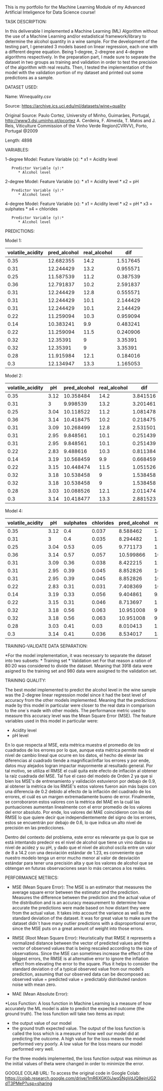 This is my portfolio for the Machine Learning Module of my Advanced Artificial Inteligence for Data Science course!

TASK DESCRIPTION:

In this deliverable I implemented a Machine Learning (ML) Algorithm without the use of a Machine Learning and/or estadistical framework/library to determine the alcohol quantity 
in a wine sample. For the development of the testing part, I generated 3 models based on linear regression, each one with a different degree equation. Being 1-degree, 2-dregree 
and 4-degree algorithms respectively. In the preparation part, I made sure to separate the dataset in two groups as training and validation in order to test the precision of the 
algorithm with real results. Then, I tested the implementation of the model with the validation portion of my dataset and printed out some predictions as a sample. 

DATASET USED: 

  Name: Winequality.csv
  
  Source: https://archive.ics.uci.edu/ml/datasets/wine+quality
  
  Original Source: Paulo Cortez, University of Minho, Guimarães, Portugal, http://www3.dsi.uminho.pt/pcortez
    A. Cerdeira, F. Almeida, T. Matos and J. Reis, Viticulture Commission of the Vinho Verde Region(CVRVV), Porto, Portugal
    @2009
   
  Length: 4898

VARIABLES:

  1-degree Model: 
      Feature Variable (x):
          * x1 = Acidity level

       Predictor Variable (y):*
          * Alcohol level

  2-degree Model:
        Feature Variable (x):
          * x1 = Acidity level
          * x2 = pH

       Predictor Variable (y):*
          * Alcohol level
  4-degree Model:
        Feature Variable (x):
          * x1 = Acidity level
          * x2 = pH
          * x3 = sulphates
          * x4 = chlorides

       Predictor Variable (y):*
          * Alcohol level

PREDICTIONS:

Model 1:

| volatile_acidity | pred_alcohol | real_alcohol | dif |
| ------------- | ------------- | ------------- |------------- |
0.35|12.682355|14.2|1.517645|
0.31|12.244429|13.2|0.955571|
0.25|11.587539|11.2|0.387539|
0.36|12.791837|10.2|2.591837|
0.31|12.244429|12.8|0.555571|
0.31|12.244429|10.1|2.144429|
0.31|12.244429|10.1|2.144429|
0.22|11.259094|10.3|0.959094|
0.14|10.383241|9.9|0.483241|
0.22|11.259094|11.5|0.240906|
0.32|12.35391|9|3.35391|
0.32|12.35391|9|3.35391|
0.28|11.915984|12.1|0.184016|
0.3|12.134947|13.3|1.165053|

Model 2:

| volatile_acidity | pH | pred_alcohol | real_alcohol | dif |
| ------------- | ------------- | ------------- |------------- | ------------- |
0.35|3.12|10.358484|14.2|3.841516|
0.31|3|9.998539|13.2|3.201461|
0.25|3.04|10.118522|11.2|1.081478|
0.36|3.14|10.418475|10.2|0.218475|
0.31|3.09|10.268499|12.8|2.531501|
0.31|2.95|9.848561|10.1|0.251439|
0.31|2.95|9.848561|10.1|0.251439|
0.22|2.83|9.488616|10.3|0.811384|
0.14|3.19|10.568459|9.9|0.668459|
0.22|3.15|10.448474|11.5|1.051526|
0.32|3.18|10.538458|9|1.538458|
0.32|3.18|10.538458|9|1.538458|
0.28|3.03|10.088526|12.1|2.011474|
0.3|3.14|10.418477|13.3|2.881523|

Model 4:

| volatile_acidity | pH | sulphates | chlorides | pred_alcohol | real_alcohol | dif |
| ------------- | ------------- | ------------- |------------- | ------------- | ------------- | ------------- |
0.35|3.12|0.4|0.037|8.588462|14.2|5.611538|
0.31|3|0.4|0.035|8.294482|13.2|4.905518|
0.25|3.04|0.53|0.05|9.771173|11.2|1.428827|
0.36|3.14|0.57|0.057|10.599866|10.2|0.399866|
0.31|3.09|0.36|0.038|8.422215|12.8|4.377785|
0.31|2.95|0.39|0.045|8.852826|10.1|1.247174|
0.31|2.95|0.39|0.045|8.852826|10.1|1.247174|
0.22|2.83|0.31|0.031|7.408369|10.3|2.891631|
0.14|3.19|0.33|0.056|9.404861|9.9|0.495139|
0.22|3.15|0.31|0.046|8.713697|11.5|2.786303|
0.32|3.18|0.56|0.063|10.951008|9|1.951008|
0.32|3.18|0.56|0.063|10.951008|9|1.951008|
0.28|3.03|0.41|0.03|8.010413|12.1|4.089587|
0.3|3.14|0.41|0.036|8.534017|13.3|4.765983|

			
TRAINING-VALIDATE DATA SEPARATION:

  *For the model implementation, it was necessary to separate the dataset into two subsets:
      * Training set
      * Validation set
   For that reason a ration of 80:20 was considered to divide the dataset. Meaning that 3918 data were asigned to the training set 
   and 980 data were assigned to the validation set.

TRAINING QUALITY:

The best model implemented to predict the alcohol level in the wine sample was the 2-degree linear regression model since it had the best level of accuracy
from the other models implemented. Meaning that the predictions made by this model in particular were closer to the real data in comparison to the one´s made
with other models. The performance metric used to measure this accuracy level was the Mean Square Error (MSE). The feature variables used in this model in particular 
were:
* Acidity level
* pH level

En lo que respecta al MSE, esta métrica muestra el promedio de los cuadrados de los errores por lo que, aunque esta métrica permite medir el nivel de cambio lineal 
que ocurre en los datos, el hecho de elevar las diferencias al cuadrado tiende a magnificar/inflar los errores y por ende, datos muy alejados logran impactar 
mayormente al resultado general. Por tal motivo, se utiliza el RMSE el cuál quita este efecto de inflación al obtener la raíz cuadrada del MSE. Tal fue el caso del 
modelo de Orden 2 ya que si bien los MSE's de entrenamiento y validación estuvieron por debajo de 0.9, al obtener la métrica de los RMSE's estos valores fueron aún 
más bajos con una diferencia de 0.2 debido al efecto de la inflación del cuadrado de los errores, el cuál es un margen extremadamente bueno de error. Finalmente, se 
corroboraron estos valores con la métrica del MAE en la cuál las puntuaciones aumentan linealmente con el error promedio de los valores del error absoluto. Por ende, 
los valores del MAE coincidieron con los del RMSE lo que quiere decir que independientemente del signo de los errores, estos se encuentrán por debajo de 0.6, 
lo que indica un alto nivel de precisión en las predicciones. 

Dentro del contexto del problema, este error es relevante ya que lo que se está intentando predecir es el nivel de alcohol que tiene un vino dadas su nivel de 
acidez y su pH, y dado que el nivel de alcohol oscila entre un valor de 8 a 14.2 con una desviación estándar de 1.23, es conveniente que nuestro modelo tenga un 
error mucho menor al valor de desviación estándar para tener una precisión alta y que los valores de alcohol que se obtengan en futuras observaciones sean lo más 
cercanos a los reales.


PERFORMANCE METRICS:
  * MSE (Mean Square Error):
  The MSE is an estimator that measures the average square error between the estimator and the prediction.
  Measures the difference between the prediction and the actual value of the distribution and is an accuracy measurement to
  determine how accurate the predictions were made based on how distant they were from the actual value. It takes into account the
  variance as well as the standard deviation of the dataset. It was for great value to make sure the dataset didn´t have many outlier predictions with
  a disproportional error, since the MSE puts on a great amount of weight into those errors.
  
  * RMSE (Root Mean Square Error):
    Heuristically that RMSE it represents a normalized distance between the vector of predicted values and the vector of observed values that is being rescaled
    according to the size of observations. Since the MSE can sometimes increase the effect of the biggest errors, the RMSE is al alternative error to ignore the
    inflation effect from elevating the error to the square. Plus it helps to consider the standard deviation σ of a typical observed value from our model’s prediction, 
    assuming that our observed data can be decomposed as:
    observed value = predicted value + predictably distributed random noise with mean zero.
    
  * MAE (Mean Absolute Error):
      
  
  *Loss Function:
  A loss function in Machine Learning is a measure of how accurately the  ML model is able to predict the expected outcome (the ground truth). 
  The loss function will take two items as input: 
  * the output value of our model 
  * the ground truth expected value. 
  The output of the loss function is called the loss which is a measure of how well our model did at predicting the outcome. A high value for the loss 
  means the model performed very poorly. A low value for the loss means our model performed very well.
  
  For the three models implemented, the loss function output was minimun as the initial values of theta were changed in order to minimize the error. 

GOOGLE COLAB URL:
To access the original code in Google Colab: https://colab.research.google.com/drive/1mR6XGK0iJwqSNgVdJQ8ejnUG2dT3PMeP?usp=sharing 
